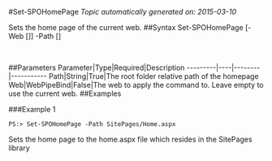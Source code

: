 #Set-SPOHomePage
*Topic automatically generated on: 2015-03-10*

Sets the home page of the current web.
##Syntax
    Set-SPOHomePage [-Web [<WebPipeBind>]] -Path [<String>]

&nbsp;

##Parameters
Parameter|Type|Required|Description
---------|----|--------|-----------
Path|String|True|The root folder relative path of the homepage
Web|WebPipeBind|False|The web to apply the command to. Leave empty to use the current web.
##Examples

###Example 1
    
    PS:> Set-SPOHomePage -Path SitePages/Home.aspx

Sets the home page to the home.aspx file which resides in the SitePages library
